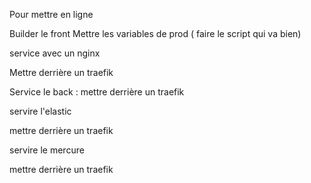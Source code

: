 Pour mettre en ligne

Builder le front 
Mettre les variables de prod ( faire le script qui va bien)

service avec un nginx 

Mettre derrière un traefik

Service le back : mettre derrière un traefik 

servire l'elastic 

mettre derrière un traefik 

servire le mercure

mettre derrière un traefik
